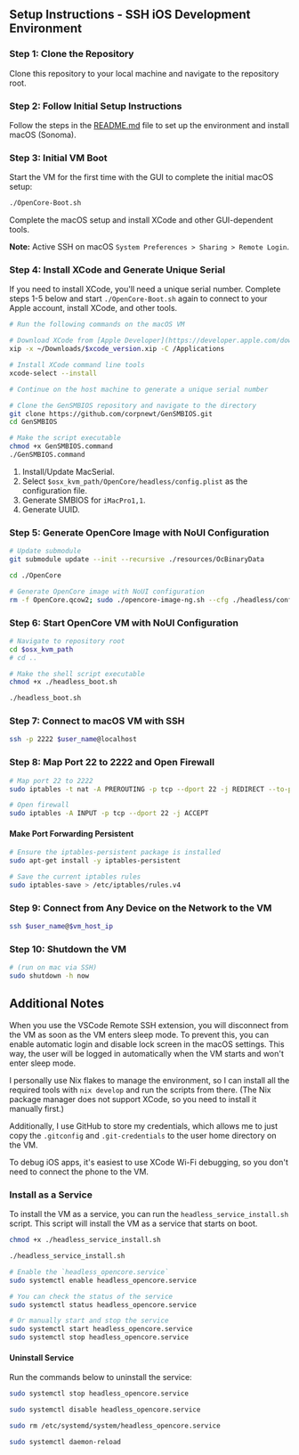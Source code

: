 ## Setup Instructions - SSH iOS Development Environment

### Step 1: Clone the Repository

Clone this repository to your local machine and navigate to the repository root.

### Step 2: Follow Initial Setup Instructions

Follow the steps in the [README.md](README.md) file to set up the environment and install macOS (Sonoma).

### Step 3: Initial VM Boot

Start the VM for the first time with the GUI to complete the initial macOS setup:

```bash
./OpenCore-Boot.sh
```

Complete the macOS setup and install XCode and other GUI-dependent tools.

**Note:** Active SSH on macOS `System Preferences > Sharing > Remote Login`.

### Step 4: Install XCode and Generate Unique Serial

If you need to install XCode, you'll need a unique serial number. Complete steps 1-5 below and start `./OpenCore-Boot.sh` again to connect to your Apple account, install XCode, and other tools.

```bash
# Run the following commands on the macOS VM

# Download XCode from [Apple Developer](https://developer.apple.com/download/all/?q=xcode)
xip -x ~/Downloads/$xcode_version.xip -C /Applications

# Install XCode command line tools
xcode-select --install

# Continue on the host machine to generate a unique serial number

# Clone the GenSMBIOS repository and navigate to the directory
git clone https://github.com/corpnewt/GenSMBIOS.git
cd GenSMBIOS

# Make the script executable
chmod +x GenSMBIOS.command
./GenSMBIOS.command
```

1. Install/Update MacSerial.
2. Select `$osx_kvm_path/OpenCore/headless/config.plist` as the configuration file.
3. Generate SMBIOS for `iMacPro1,1`.
4. Generate UUID.

### Step 5: Generate OpenCore Image with NoUI Configuration

```bash
# Update submodule
git submodule update --init --recursive ./resources/OcBinaryData

cd ./OpenCore

# Generate OpenCore image with NoUI configuration
rm -f OpenCore.qcow2; sudo ./opencore-image-ng.sh --cfg ./headless/config.plist --img OpenCore.qcow2
```

### Step 6: Start OpenCore VM with NoUI Configuration

```bash
# Navigate to repository root
cd $osx_kvm_path
# cd ..

# Make the shell script executable
chmod +x ./headless_boot.sh

./headless_boot.sh
```

### Step 7: Connect to macOS VM with SSH

```bash
ssh -p 2222 $user_name@localhost
```

### Step 8: Map Port 22 to 2222 and Open Firewall

```bash
# Map port 22 to 2222
sudo iptables -t nat -A PREROUTING -p tcp --dport 22 -j REDIRECT --to-port 2222

# Open firewall
sudo iptables -A INPUT -p tcp --dport 22 -j ACCEPT
```

#### Make Port Forwarding Persistent

```bash
# Ensure the iptables-persistent package is installed
sudo apt-get install -y iptables-persistent

# Save the current iptables rules
sudo iptables-save > /etc/iptables/rules.v4
```

### Step 9: Connect from Any Device on the Network to the VM

```bash
ssh $user_name@$vm_host_ip
```

### Step 10: Shutdown the VM

```bash
# (run on mac via SSH)
sudo shutdown -h now
```

## Additional Notes

When you use the VSCode Remote SSH extension, you will disconnect from the VM as soon as the VM enters sleep mode. To prevent this, you can enable automatic login and disable lock screen in the macOS settings. This way, the user will be logged in automatically when the VM starts and won't enter sleep mode.

I personally use Nix flakes to manage the environment, so I can install all the required tools with `nix develop` and run the scripts from there. (The Nix package manager does not support XCode, so you need to install it manually first.)

Additionally, I use GitHub to store my credentials, which allows me to just copy the `.gitconfig` and `.git-credentials` to the user home directory on the VM.

To debug iOS apps, it's easiest to use XCode Wi-Fi debugging, so you don't need to connect the phone to the VM.

### Install as a Service

To install the VM as a service, you can run the `headless_service_install.sh` script. This script will install the VM as a service that starts on boot.

```bash
chmod +x ./headless_service_install.sh

./headless_service_install.sh

# Enable the `headless_opencore.service`
sudo systemctl enable headless_opencore.service

# You can check the status of the service
sudo systemctl status headless_opencore.service

# Or manually start and stop the service
sudo systemctl start headless_opencore.service
sudo systemctl stop headless_opencore.service
```

#### Uninstall Service

Run the commands below to uninstall the service:

```bash
sudo systemctl stop headless_opencore.service

sudo systemctl disable headless_opencore.service

sudo rm /etc/systemd/system/headless_opencore.service

sudo systemctl daemon-reload
```
